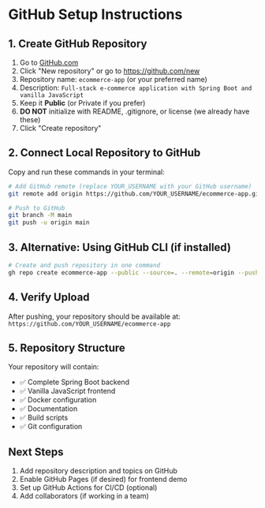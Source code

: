 # GitHub Setup Instructions

## 1. Create GitHub Repository

1. Go to [GitHub.com](https://github.com)
2. Click "New repository" or go to https://github.com/new
3. Repository name: `ecommerce-app` (or your preferred name)
4. Description: `Full-stack e-commerce application with Spring Boot and vanilla JavaScript`
5. Keep it **Public** (or Private if you prefer)
6. **DO NOT** initialize with README, .gitignore, or license (we already have these)
7. Click "Create repository"

## 2. Connect Local Repository to GitHub

Copy and run these commands in your terminal:

```bash
# Add GitHub remote (replace YOUR_USERNAME with your GitHub username)
git remote add origin https://github.com/YOUR_USERNAME/ecommerce-app.git

# Push to GitHub
git branch -M main
git push -u origin main
```

## 3. Alternative: Using GitHub CLI (if installed)

```bash
# Create and push repository in one command
gh repo create ecommerce-app --public --source=. --remote=origin --push
```

## 4. Verify Upload

After pushing, your repository should be available at:
`https://github.com/YOUR_USERNAME/ecommerce-app`

## 5. Repository Structure

Your repository will contain:
- ✅ Complete Spring Boot backend
- ✅ Vanilla JavaScript frontend  
- ✅ Docker configuration
- ✅ Documentation
- ✅ Build scripts
- ✅ Git configuration

## Next Steps

1. Add repository description and topics on GitHub
2. Enable GitHub Pages (if desired) for frontend demo
3. Set up GitHub Actions for CI/CD (optional)
4. Add collaborators (if working in a team)